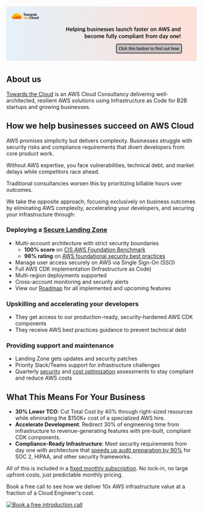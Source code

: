 # [![Towards the Cloud banner](../image/github-title-banner.png)](https://towardsthecloud.com)

## About us

[Towards the Cloud](https://towardsthecloud.com/about) is an AWS Cloud Consultancy delivering well-architected, resilient AWS solutions using Infrastructure as Code for B2B startups and growing businesses.

## How we help businesses succeed on AWS Cloud

AWS promises simplicity but delivers complexity. Businesses struggle with security risks and compliance requirements that divert developers from core product work.

Without AWS expertise, you face vulnerabilities, technical debt, and market delays while competitors race ahead.

Traditional consultancies worsen this by prioritizing billable hours over outcomes.

We take the opposite approach, focusing exclusively on business outcomes by eliminating AWS complexity, accelerating your developers, and securing your infrastructure through:

### Deploying a [Secure Landing Zone](https://towardsthecloud.com/services/aws-landing-zone)
- Multi-account architecture with strict security boundaries
  - **100% score** on [CIS AWS Foundation Benchmark](https://docs.aws.amazon.com/securityhub/latest/userguide/cis-aws-foundations-benchmark.html)
  - **96% rating** on [AWS foundational security best practices](https://docs.aws.amazon.com/securityhub/latest/userguide/fsbp-standard.html)
- Manage user access securely on AWS via Single Sign-On (SSO)
- Full AWS CDK implementation (Infrastructure as Code)
- Multi-region deployments supported
- Cross-account monitoring and security alerts
- View our [Roadmap](https://github.com/towardsthecloud/aws-cdk-landing-zone-roadmap) for all implemented and upcoming features

### Upskilling and accelerating your developers
- They get access to our production-ready, security-hardened AWS CDK components
- They receive AWS best practices guidance to prevent technical debt

### Providing support and maintenance
- Landing Zone gets updates and security patches
- Priority Slack/Teams support for infrastructure challenges
- Quarterly [security](https://towardsthecloud.com/services/aws-security-review) and [cost optimization](https://towardsthecloud.com/services/aws-cost-optimization) assessments to stay compliant and reduce AWS costs

## What This Means For Your Business
- **30% Lower TCO**: Cut Total Cost by 40% through right-sized resources while eliminating the $150K+ cost of a specialized AWS hire.
- **Accelerate Development**: Redirect 30% of engineering time from infrastructure to revenue-generating features with pre-built, compliant CDK components.
- **Compliance-Ready Infrastructure**: Meet security requirements from day one with architecture that [speeds up audit preparation by 90%](https://towardsthecloud.com/blog/aws-landing-zone-case-study-accolade) for SOC 2, HIPAA, and other security frameworks.

All of this is included in a [fixed monthly subscription](https://towardsthecloud.com/pricing). No lock-in, no large upfront costs, just predictable monthly pricing.

Book a free call to see how we deliver 10x AWS infrastructure value at a fraction of a Cloud Engineer's cost.

<a href="https://towardsthecloud.com/contact"><img alt="Book a free introduction call" src="https://img.shields.io/badge/book%20a%20free%20introduction%20call-success.svg?style=for-the-badge"/></a>
</details>
